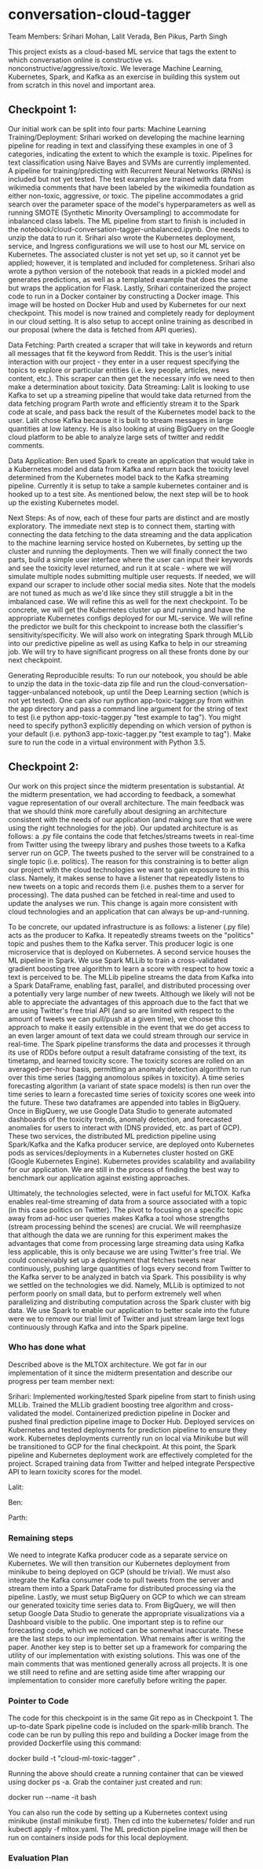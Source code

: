 # conversation-cloud-tagger

Team Members: Srihari Mohan, Lalit Verada, Ben Pikus, Parth Singh

This project exists as a cloud-based ML service that tags the extent to which conversation online is constructive vs. nonconstructive/aggressive/toxic. We leverage Machine Learning, Kubernetes, Spark, and Kafka as an exercise in building this system out from scratch in this novel and important area.

## Checkpoint 1:

Our initial work can be split into four parts:
Machine Learning Training/Deployment: Srihari worked on developing the machine learning pipeline for reading in text and classifying these examples in one of 3 categories, indicating the extent to which the example is toxic. Pipelines for text classification using Naive Bayes and SVMs are currently implemented. A pipeline for training/predicting with Recurrent Neural Networks (RNNs) is included but not yet tested. The test examples are trained with data from wikimedia comments that have been labeled by the wikimedia foundation as either non-toxic, aggressive, or toxic. The pipeline accommodates a grid search over the parameter space of the model's hyperparameters as well as running SMOTE (Synthetic Minority Oversampling) to accommodate for inbalanced class labels. The ML pipeline from start to finish is included in the notebook/cloud-conversation-tagger-unbalanced.ipynb. One needs to unzip the data to run it. Srihari also wrote the Kubernetes deployment, service, and Ingress configurations we will use to host our ML service on Kubernetes. The associated cluster is not yet set up, so it cannot yet be applied; however, it is templated and included for completeness. Srihari also wrote a python version of the notebook that reads in a pickled model and generates predictions, as well as a templated example that does the same but wraps the application for Flask. Lastly, Srihari containerized the project code to run in a Docker container by constructing a Docker image. This image will be hosted on Docker Hub and used by Kubernetes for our next checkpoint. This model is now trained and completely ready for deployment in our cloud setting. It is also setup to accept online training as described in our proposal (where the data is fetched from API queries).

Data Fetching: Parth created a scraper that will take in keywords and return all messages that fit the keyword from Reddit. This is the user’s initial interaction with our project - they enter in a user request specifying the topics to explore or particular entities (i.e. key people, articles, news content, etc.). This scraper can then get the necessary info we need to then make a determination about toxicity.
Data Streaming: Lalit is looking to use Kafka to set up a streaming pipeline that would take data returned from the data fetching program Parth wrote and efficiently stream it to the Spark code at scale, and pass back the result of the Kubernetes model back to the user. Lalit chose Kafka because it is built to stream messages in large quantities at low latency. He is also looking at using BigQuery on the Google cloud platform to be able to analyze large sets of twitter and reddit comments.

Data Application: Ben used Spark to create an application that would take in a Kubernetes model and data from Kafka and return back the toxicity level determined from the Kubernetes model back to the Kafka streaming pipeline. Currently it is setup to take a sample kubernetes container and is hooked up to a test site. As mentioned below, the next step will be to hook up the existing Kubernetes model.

Next Steps:
As of now, each of these four parts are distinct and are mostly exploratory. The immediate next step is to connect them, starting with connecting the data fetching to the data streaming and the data application to the machine learning service hosted on Kubernetes, by setting up the cluster and running the deployments. Then we will finally connect the two parts, build a simple user interface where the user can input their keywords and see the toxicity level returned, and run it at scale - where we will simulate multiple nodes submitting multiple user requests. If needed, we will expand our scraper to include other social media sites. Note that the models are not tuned as much as we'd like since they still struggle a bit in the imbalanced case. We will refine this as well for the next checkpoint. To be concrete, we will get the Kubernetes cluster up and running and have the appropriate Kubernetes configs deployed for our ML-service. We will refine the predictor we built for this checkpoint to increase both the classifier's sensitivity/specificity. We will also work on integrating Spark through MLLib into our predictive pipeline as well as using Kafka to help in our streaming job. We will try to have significant progress on all these fronts done by our next checkpoint.

Generating Reproducible results:
To run our notebook, you should be able to unzip the data in the toxic-data zip file and run the cloud-conversation-tagger-unbalanced notebook, up until the Deep Learning section (which is not yet tested). One can also run python app-toxic-tagger.py from within the app directory and pass a command line argument for the string of text to test (i.e python app-toxic-tagger.py "test example to tag"). You might need to specify python3 explicitly depending on which version of python is your default (i.e. python3 app-toxic-tagger.py "test example to tag"). Make sure to run the code in a virtual environment with Python 3.5.

## Checkpoint 2:

Our work on this project since the midterm presentation is substantial. At the midterm presentation, we had according to feedback, a somewhat vague representation of our overall architecture. The main feedback was that we should think more carefully about designing an architecture consistent with the needs of our application (and making sure that we were using the right technologies for the job). Our updated architecture is as follows: a .py file contains the code that fetches/streams tweets in real-time from Twitter using the tweepy library and pushes those tweets to a Kafka server run on GCP. The tweets pushed to the server will be constrained to a single topic (i.e. politics). The reason for this constraining is to better align our project with the cloud technologies we want to gain exposure to in this class. Namely, it makes sense to have a listener that repeatedly listens to new tweets on a topic and records them (i.e. pushes them to a server for processing). The data pushed can be fetched in real-time and used to update the analyses we run. This change is again more consistent with cloud technologies and an application that can always be up-and-running.

To be concrete, our updated infrastructure is as follows: a listener (.py file) acts as the producer to Kafka. It repeatedly streams tweets on the "politics" topic and pushes them to the Kafka server. This producer logic is one microservice that is deployed on Kubernetes. A second service houses the ML pipeline in Spark. We use Spark MLLib to train a cross-validated gradient boosting tree algorithm to learn a score with respect to how toxic a text is perceived to be. The MLLib pipeline streams the data from Kafka into a Spark DataFrame, enabling fast, parallel, and distributed processing over a potentially very large number of new tweets. Although we likely will not be able to appreciate the advantages of this approach due to the fact that we are using Twitter's free trial API (and so are limited with respect to the amount of tweets we can pull/push at a given time), we choose this approach to make it easily extensible in the event that we do get access to an even larger amount of text data we could stream through our service in real-time. The Spark pipeline transforms the data and processes it through its use of RDDs before output a result dataframe consisting of the text, its timetamp, and learned toxicity score. The toxicity scores are rolled on an averaged-per-hour basis, permitting an anomaly detection algorithm to run over this time series (tagging anomolous spikes in toxicity). A time series forecasting algorithm (a variant of state space models) is then run over the time series to learn a forecasted time series of toxicity scores one week into the future. These two dataframes are appended into tables in BigQuery. Once in BigQuery, we use Google Data Studio to generate automated dashboards of the toxicity trends, anomaly detection, and forecasted anomalies for users to interact with (DNS provided, etc. as part of GCP). These two services, the distributed ML prediction pipeline using Spark/Kafka and the Kafka producer service, are deployed onto Kubernetes pods as services/deployments in a Kubernetes cluster hosted on GKE (Google Kubernetes Engine). Kubernetes provides scalability and availability for our application. We are still in the process of finding the best way to benchmark our application against existing approaches.

Ultimately, the technologies selected, were in fact useful for MLTOX. Kafka enables real-time streaming of data from a source associated with a topic (in this case politics on Twitter). The pivot to focusing on a specific topic away from ad-hoc user queries makes Kafka a tool whose strengths (stream processing behind the scenes) are crucial. We will reemphasize that although the data we are running for this experiment makes the advantages that come from processing large streaming data using Kafka less applicable, this is only because we are using Twitter's free trial. We could conceivably set up a deployment that fetches tweets near continuously, pushing large quantities of logs every second from Twitter to the Kafka server to be analyzed in batch via Spark. This possibility is why we settled on the technologies we did. Namely, MLLib is optimized to not perform poorly on small data, but to perform extremely well when parallelizing and distributing computation across the Spark cluster with big data. We use Spark to enable our application to better scale into the future were we to remove our trial limit of Twitter and just stream large text logs continuously through Kafka and into the Spark pipeline.

### Who has done what
Described above is the MLTOX architecture. We got far in our implementation of it since the midterm presentation and describe our progress per team member next:

Srihari: Implemented working/tested Spark pipeline from start to finish using MLLib. Trained the MLLib gradient boosting tree algorithm and cross-validated the model. Containerized prediction pipeline in Docker and pushed final prediction pipeline image to Docker Hub. Deployed services on Kubernetes and tested deployments for prediction pipeline to ensure they work. Kubernetes deployments currently run on local via Minikube but will be transitioned to GCP for the final checkpoint. At this point, the Spark pipeline and Kubernetes deployment work are effectively completed for the project. Scraped training data from Twitter and helped integrate Perspective API to learn toxicity scores for the model.

Lalit:

Ben:

Parth:

### Remaining steps
We need to integrate Kafka producer code as a separate service on Kubernetes. We will then transition our Kubernetes deployment from minikube to being deployed on GCP (should be trivial). We must also integrate the Kafka consumer code to pull tweets from the server and stream them into a Spark DataFrame for distributed processing via the pipeline. Lastly, we must setup BigQuery on GCP to which we can stream our generated toxicity time series data to. From BigQuery, we will then setup Google Data Studio to generate the appropriate visualizations via a Dashboard visible to the public. One important step is to refine our forecasting code, which we noticed can be somewhat inaccurate. These are the last steps to our implementation. What remains after is writing the paper. Another key step is to better set up a framework for comparing the utility of our implementation with existing solutions. This was one of the main comments that was mentioned generally across all projects. It is one we still need to refine and are setting aside time after wrapping our implementation to consider more carefully before writing the paper.

### Pointer to Code 
The code for this checkpoint is in the same Git repo as in Checkpoint 1. The up-to-date Spark pipeline code is included on the spark-mllib branch. The code can be run by pulling this repo and building a Docker image from the provided Dockerfile using this command:

docker build -t "cloud-ml-toxic-tagger" .

Running the above should create a running container that can be viewed using docker ps -a. Grab the container just created and run:

docker run --name <container-name> -it bash

You can also run the code by setting up a Kubernetes context using minikube (install minikube first). Then cd into the kubernetes/ folder and run kubectl apply -f mltox.yaml. The ML prediction pipeline image will then be run on containers inside pods for this local deployment.

### Evaluation Plan
